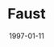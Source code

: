 ---
mission_id: faust
slug: "faust"
editorsChoice:
title: "Faust"
authors: 
    - "Michael Conner"
date: 1997-01-11
filename: "/missions/faust.zip"
description: "An Imperial base lies deep within the city of Faust, and in it are data tapes detailing future Imperial tactics and weaponry. These tapes were recently stolen by an Alliance operative, but he was captured soon after. He did manage to hide the tapes somewhere in the base. Your job is to find a way into the base and recover the Imperial tapes."
cover: "faust.png"
levelReplaced:	SECBASE
difficulty: yes
bm:	no
fme: no
wax: no
three_do: no
voc: no
gmd: no
vue: no
lfd: no
base: "New level from scratch" 
editors: "WDFUSE 2.00"

---